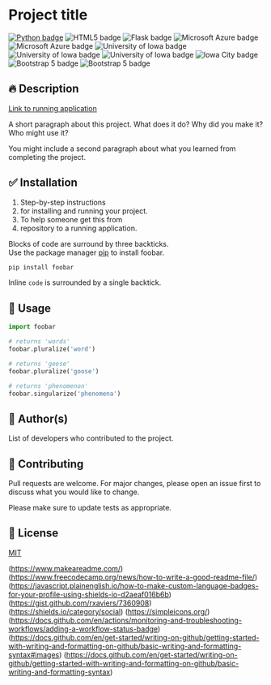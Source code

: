 # Project title

[![Python badge](https://img.shields.io/static/v1?message=python&logo=python&labelColor=5c5c5c&color=3776AB&logoColor=white&label=%20&style=for-the-badge)](https://python.org)
![HTML5 badge](https://img.shields.io/static/v1?message=html&logo=html5&labelColor=5c5c5c&color=E34F26&logoColor=white&label=%20&style=for-the-badge)
![Flask badge](https://img.shields.io/static/v1?message=flask&logo=flask&labelColor=5c5c5c&color=000000&logoColor=white&label=%20&style=for-the-badge)
![Microsoft Azure badge](https://img.shields.io/static/v1?message=azure&logo=microsoft-azure&labelColor=5c5c5c&color=0078D4&logoColor=white&label=%20&style=for-the-badge)
![Microsoft Azure badge](https://img.shields.io/static/v1?message=azure&logo=microsoft-azure&labelColor=0078D4&color=0078D4&logoColor=white&label=%20&style=for-the-badge)
![University of Iowa badge](https://img.shields.io/static/v1?message=Hawks!!&labelColor=000000&color=FFCD00&label=Go&style=for-the-badge)
![University of Iowa badge](https://img.shields.io/static/v1?message=Go%20Hawks!!&labelColor=FFCD00&label=%20&color=FFCD00&style=for-the-badge)
![University of Iowa badge](https://img.shields.io/static/v1?message=IA&labelColor=FFCD00&color=000000&logoColor=white&label=Iowa%20City&style=for-the-badge)
![Iowa City badge](https://img.shields.io/static/v1?message=IA&logo=google-maps&l&labelColor=ffcd00&color=000000&logoColor=black&label=Iowa%20City&style=for-the-badge)
![Bootstrap 5 badge](https://img.shields.io/static/v1?message=Bootstrap%205&logo=bootstrap&labelColor=5c5c5c&color=7952B3&logoColor=white&label=%20&style=for-the-badge)
![Bootstrap 5 badge](https://img.shields.io/static/v1?message=Bootstrap%205&logo=bootstrap&labelColor=7952B3&color=7952B3&logoColor=white&label=%20&style=for-the-badge)


## :fire: Description  

[Link to running application](http://example.com)

A short paragraph about this project. What does it do? Why did you make it? Who might use it?  

You might include a second paragraph about what you learned from completing the project.  

## :white_check_mark: Installation
1. Step-by-step instructions
2. for installing and running your project.
3. To help someone get this from 
4. repository to a running application.

Blocks of code are surround by three backticks.  
Use the package manager [pip](https://pip.pypa.io/en/stable/) to install foobar.

```bash
pip install foobar
```

Inline `code` is surrounded by a single backtick.



## :rocket: Usage

```python
import foobar

# returns 'words'
foobar.pluralize('word')

# returns 'geese'
foobar.pluralize('goose')

# returns 'phenomenon'
foobar.singularize('phenomena')
```

## :100: Author(s)
List of developers who contributed to the project.

## :information_desk_person: Contributing

Pull requests are welcome. For major changes, please open an issue first
to discuss what you would like to change.

Please make sure to update tests as appropriate.

## :paperclip: License

[MIT](https://choosealicense.com/licenses/mit/)


(https://www.makeareadme.com/)
(https://www.freecodecamp.org/news/how-to-write-a-good-readme-file/)
(https://javascript.plainenglish.io/how-to-make-custom-language-badges-for-your-profile-using-shields-io-d2aeaf016b6b)
(https://gist.github.com/rxaviers/7360908)
(https://shields.io/category/social)
(https://simpleicons.org/)
(https://docs.github.com/en/actions/monitoring-and-troubleshooting-workflows/adding-a-workflow-status-badge)
(https://docs.github.com/en/get-started/writing-on-github/getting-started-with-writing-and-formatting-on-github/basic-writing-and-formatting-syntax#images)
(https://docs.github.com/en/get-started/writing-on-github/getting-started-with-writing-and-formatting-on-github/basic-writing-and-formatting-syntax)



